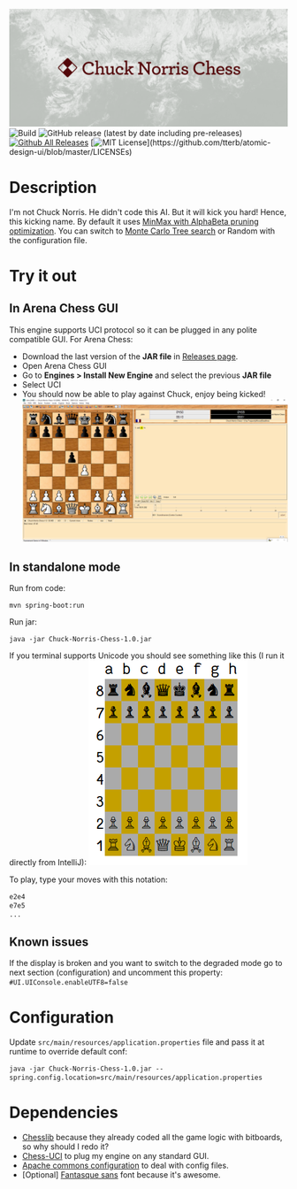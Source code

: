 ![](doc/header.png)
![Build](https://github.com/FrequentlyMissedDeadlines/Chuck-Norris-Chess/workflows/Build/badge.svg)
![GitHub release (latest by date including pre-releases)](https://img.shields.io/github/v/release/FrequentlyMissedDeadlines/Chuck-Norris-Chess?include_prereleases)
[![Github All Releases](https://img.shields.io/github/downloads/FrequentlyMissedDeadlines/Chuck-Norris-Chess/total.svg?style=flat)]()
[![MIT License](https://img.shields.io/apm/l/atomic-design-ui.svg?)](https://github.com/tterb/atomic-design-ui/blob/master/LICENSEs)
# Description

I'm not Chuck Norris. He didn't code this AI. But it will kick you hard! Hence, this kicking name.
By default it uses [MinMax with AlphaBeta pruning optimization](https://en.wikipedia.org/wiki/Alpha%E2%80%93beta_pruning). You can switch to [Monte Carlo Tree search](https://en.wikipedia.org/wiki/Monte_Carlo_tree_search) or Random with the configuration file. 
# Try it out

## In Arena Chess GUI
This engine supports UCI protocol so it can be plugged in any polite compatible GUI. For Arena Chess:
- Download the last version of the **JAR file** in [Releases page](https://github.com/FrequentlyMissedDeadlines/Chuck-Norris-Chess/releases).
- Open Arena Chess GUI
- Go to **Engines > Install New Engine** and select the previous **JAR file**
- Select UCI
- You should now be able to play against Chuck, enjoy being kicked!
![](doc/Arena.png)
## In standalone mode
Run from code:
```
mvn spring-boot:run
```
Run jar:
```
java -jar Chuck-Norris-Chess-1.0.jar
```

If you terminal supports Unicode you should see something like this (I run it directly from IntelliJ):
![](doc/Chessboard_1.png)

To play, type your moves with this notation:
```
e2e4
e7e5
...
```

## Known issues
If the display is broken and you want to switch to the degraded mode go to next section (configuration) and uncomment this property: `#UI.UIConsole.enableUTF8=false`

# Configuration
Update `src/main/resources/application.properties` file and pass it at runtime to override default conf:
```
java -jar Chuck-Norris-Chess-1.0.jar --spring.config.location=src/main/resources/application.properties
```

# Dependencies
* [Chesslib](https://github.com/bhlangonijr/chesslib) because they already coded all the game logic with bitboards, so why should I redo it?
* [Chess-UCI](https://github.com/FrequentlyMissedDeadlines/Chess-UCI) to plug my engine on any standard GUI.
* [Apache commons configuration](https://commons.apache.org/proper/commons-configuration) to deal with config files.
* [Optional] [Fantasque sans](https://github.com/belluzj/fantasque-sans) font because it's awesome.